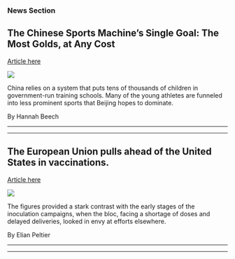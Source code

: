 ### News Section 
The Chinese Sports Machine’s Single Goal: The Most Golds, at Any Cost
---------------------------------------------------------------------

[Article here](https://www.nytimes.com/2021/07/29/world/asia/china-olympics.html)

[![](https://static01.nyt.com/images/2021/07/29/world/29olympics-weightlifting-1/29olympics-weightlifting-1-superJumbo.jpg)](https://www.nytimes.com/2021/07/29/world/asia/china-olympics.html)

China relies on a system that puts tens of thousands of children in government-run training schools. Many of the young athletes are funneled into less prominent sports that Beijing hopes to dominate.

By Hannah Beech

* * *

* * *

The European Union pulls ahead of the United States in vaccinations.
--------------------------------------------------------------------

[Article here](https://www.nytimes.com/2021/07/29/world/europe/eu-us-vaccinations.html)

[![](https://static01.nyt.com/images/2021/07/27/world/27virus-briefing-EU-vaccinations/merlin_191007561_04a14009-3fab-436e-bed3-555f1b434d2a-superJumbo.jpg)](https://www.nytimes.com/2021/07/29/world/europe/eu-us-vaccinations.html)

The figures provided a stark contrast with the early stages of the inoculation campaigns, when the bloc, facing a shortage of doses and delayed deliveries, looked in envy at efforts elsewhere.

By Elian Peltier

* * *

* * *

